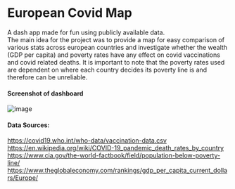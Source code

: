 # European Covid Map

A dash app made for fun using publicly available data.  
The main idea for the project was to provide a map for easy comparison of various stats across european countries and investigate whether the wealth (GDP per capita) and poverty rates have any effect on covid vaccinations and covid related deaths. It is important to note that the poverty rates used are dependent on where each country decides its poverty line is and therefore can be unreliable.  

#### Screenshot of dashboard
![image](https://user-images.githubusercontent.com/60217814/211347843-332be78b-e5af-4f46-baf3-b7f713624e09.png)

#### Data Sources:
https://covid19.who.int/who-data/vaccination-data.csv  
https://en.wikipedia.org/wiki/COVID-19_pandemic_death_rates_by_country  
https://www.cia.gov/the-world-factbook/field/population-below-poverty-line/  
https://www.theglobaleconomy.com/rankings/gdp_per_capita_current_dollars/Europe/

